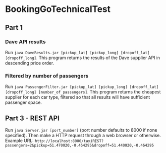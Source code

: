 # BookingGoTechnicalTest

## Part 1

### Dave API results
Run `java DaveResults.jar [pickup_lat] [pickup_long] [dropoff_lat] [dropoff_long]`.
This program returns the results of the Dave supplier API in descending price order.

### Filtered by number of passengers
Run `java PassengerFilter.jar [pickup_lat] [pickup_long] [dropoff_lat] [dropoff_long] [number_of_passengers]`.
This program returns the cheapest supplier for each car type, filtered so that all results will have sufficient passenger space.

## Part 3 - REST API
Run `java Server.jar [port_number]` (port number defaults to 8000 if none specified).
Then make a HTTP request through a web browser or otherwise.
Example URL: `http://localhost:8000/taxiREST?passengers=2&pickup=51.470020,-0.454295&dropoff=51.440020,-0.464295`
